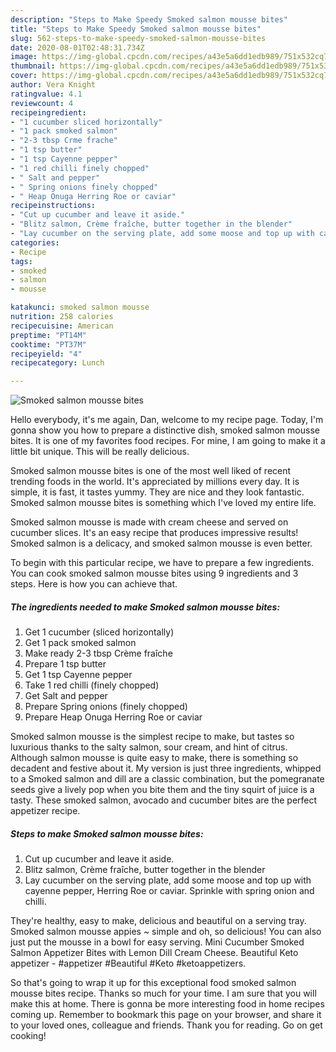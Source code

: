 ```yaml
---
description: "Steps to Make Speedy Smoked salmon mousse bites"
title: "Steps to Make Speedy Smoked salmon mousse bites"
slug: 562-steps-to-make-speedy-smoked-salmon-mousse-bites
date: 2020-08-01T02:48:31.734Z
image: https://img-global.cpcdn.com/recipes/a43e5a6dd1edb989/751x532cq70/smoked-salmon-mousse-bites-recipe-main-photo.jpg
thumbnail: https://img-global.cpcdn.com/recipes/a43e5a6dd1edb989/751x532cq70/smoked-salmon-mousse-bites-recipe-main-photo.jpg
cover: https://img-global.cpcdn.com/recipes/a43e5a6dd1edb989/751x532cq70/smoked-salmon-mousse-bites-recipe-main-photo.jpg
author: Vera Knight
ratingvalue: 4.1
reviewcount: 4
recipeingredient:
- "1 cucumber sliced horizontally"
- "1 pack smoked salmon"
- "2-3 tbsp Crme frache"
- "1 tsp butter"
- "1 tsp Cayenne pepper"
- "1 red chilli finely chopped"
- " Salt and pepper"
- " Spring onions finely chopped"
- " Heap Onuga Herring Roe or caviar"
recipeinstructions:
- "Cut up cucumber and leave it aside."
- "Blitz salmon, Crème fraîche, butter together in the blender"
- "Lay cucumber on the serving plate, add some moose and top up with cayenne pepper, Herring Roe or caviar. Sprinkle with spring onion and chilli."
categories:
- Recipe
tags:
- smoked
- salmon
- mousse

katakunci: smoked salmon mousse 
nutrition: 258 calories
recipecuisine: American
preptime: "PT14M"
cooktime: "PT37M"
recipeyield: "4"
recipecategory: Lunch

---
```



![Smoked salmon mousse bites](https://img-global.cpcdn.com/recipes/a43e5a6dd1edb989/751x532cq70/smoked-salmon-mousse-bites-recipe-main-photo.jpg)

Hello everybody, it's me again, Dan, welcome to my recipe page. Today, I'm gonna show you how to prepare a distinctive dish, smoked salmon mousse bites. It is one of my favorites food recipes. For mine, I am going to make it a little bit unique. This will be really delicious.

Smoked salmon mousse bites is one of the most well liked of recent trending foods in the world. It's appreciated by millions every day. It is simple, it is fast, it tastes yummy. They are nice and they look fantastic. Smoked salmon mousse bites is something which I've loved my entire life.

Smoked salmon mousse is made with cream cheese and served on cucumber slices. It&#39;s an easy recipe that produces impressive results! Smoked salmon is a delicacy, and smoked salmon mousse is even better.


To begin with this particular recipe, we have to prepare a few ingredients. You can cook smoked salmon mousse bites using 9 ingredients and 3 steps. Here is how you can achieve that.

<!--inarticleads1-->

##### The ingredients needed to make Smoked salmon mousse bites:

1. Get 1 cucumber (sliced horizontally)
1. Get 1 pack smoked salmon
1. Make ready 2-3 tbsp Crème fraîche
1. Prepare 1 tsp butter
1. Get 1 tsp Cayenne pepper
1. Take 1 red chilli (finely chopped)
1. Get  Salt and pepper
1. Prepare  Spring onions (finely chopped)
1. Prepare  Heap Onuga Herring Roe or caviar


Smoked salmon mousse is the simplest recipe to make, but tastes so luxurious thanks to the salty salmon, sour cream, and hint of citrus. Although salmon mousse is quite easy to make, there is something so decadent and festive about it. My version is just three ingredients, whipped to a Smoked salmon and dill are a classic combination, but the pomegranate seeds give a lively pop when you bite them and the tiny squirt of juice is a tasty. These smoked salmon, avocado and cucumber bites are the perfect appetizer recipe. 

<!--inarticleads2-->

##### Steps to make Smoked salmon mousse bites:

1. Cut up cucumber and leave it aside.
1. Blitz salmon, Crème fraîche, butter together in the blender
1. Lay cucumber on the serving plate, add some moose and top up with cayenne pepper, Herring Roe or caviar. Sprinkle with spring onion and chilli.


They&#39;re healthy, easy to make, delicious and beautiful on a serving tray. Smoked salmon mousse appies ~ simple and oh, so delicious! You can also just put the mousse in a bowl for easy serving. Mini Cucumber Smoked Salmon Appetizer Bites with Lemon Dill Cream Cheese. Beautiful Keto appetizer - #appetizer #Beautiful #Keto #ketoappetizers. 

So that's going to wrap it up for this exceptional food smoked salmon mousse bites recipe. Thanks so much for your time. I am sure that you will make this at home. There is gonna be more interesting food in home recipes coming up. Remember to bookmark this page on your browser, and share it to your loved ones, colleague and friends. Thank you for reading. Go on get cooking!
